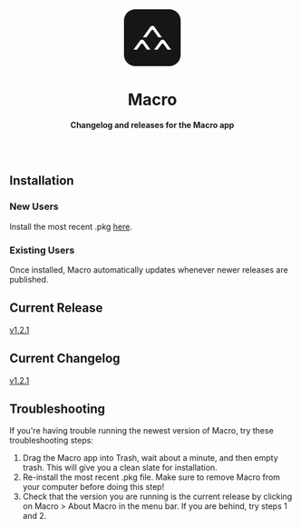 <div align="center">
	<img src="assets/img/macro.png" width="100" height="100">
	<h1>Macro</h1>
	<p>
		<b>Changelog and releases for the Macro app</b>
	</p>
	<br>
	<br>
</div>

## Installation

### New Users

Install the most recent .pkg [here](https://drive.google.com/drive/folders/10qBkn-xSk6x2sfn3U6E2gRyIsmAr3ZO6?usp=sharing).

### Existing Users

Once installed, Macro automatically updates whenever newer releases are published.

## Current Release

[v1.2.1](https://github.com/macrohq/changelog/releases/tag/v1.2.1)

## Current Changelog

[v1.2.1](https://github.com/macrohq/changelog/blob/master/versions/v1/1.2.1/changelog.md)

## Troubleshooting

If you're having trouble running the newest version of Macro, try these troubleshooting steps:

 1. Drag the Macro app into Trash, wait about a minute, and then empty trash. This will give you a clean slate for installation.
 2. Re-install the most recent .pkg file. Make sure to remove Macro from your computer before doing this step!
 3. Check that the version you are running is the current release by clicking on Macro > About Macro in the menu bar. If you are behind, try steps 1 and 2.
